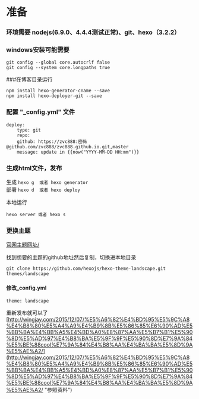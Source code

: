 # 准备


### 环境需要 nodejs(6.9.0、4.4.4测试正常)、git、hexo（3.2.2）

### windows安装可能需要
``` 
git config --global core.autocrlf false
git config --system core.longpaths true
```

###在博客目录运行
```
npm install hexo-generator-cname --save
npm install hexo-deployer-git --save
```


### 配置 "_config.yml" 文件
```
deploy:
	type: git
	repo:
	github: https://zvc888:密码@github.com/zvc888/zvc888.github.io.git,master
	message: update in {{now("YYYY-MM-DD HH:mm")}}
```
### 生成html文件，发布

生成
``
hexo g  或者 hexo generator
``  
部署
``
hexo d  或者 hexo deploy
``

本地运行

```
hexo server 或者 hexo s
```
    


### 更换主题
[官网主题网址/](https://hexo.io/themes/ "官网主题网址")

找到想要的主题的github地址然后复制，切换进本地目录

```
git clone https://github.com/hexojs/hexo-theme-landscape.git themes/landscape
```

#### 修改_config.yml

``
theme: landscape
``

重新发布就可以了
[http://wingjay.com/2015/12/07/%E5%A6%82%E4%BD%95%E5%9C%A8%E4%B8%80%E5%A4%A9%E4%B9%8B%E5%86%85%E6%90%AD%E5%BB%BA%E4%BB%A5%E4%BD%A0%E8%87%AA%E5%B7%B1%E5%90%8D%E5%AD%97%E4%B8%BA%E5%9F%9F%E5%90%8D%E7%9A%84%E5%BE%88cool%E7%9A%84%E4%B8%AA%E4%BA%BA%E5%8D%9A%E5%AE%A2/](http://wingjay.com/2015/12/07/%E5%A6%82%E4%BD%95%E5%9C%A8%E4%B8%80%E5%A4%A9%E4%B9%8B%E5%86%85%E6%90%AD%E5%BB%BA%E4%BB%A5%E4%BD%A0%E8%87%AA%E5%B7%B1%E5%90%8D%E5%AD%97%E4%B8%BA%E5%9F%9F%E5%90%8D%E7%9A%84%E5%BE%88cool%E7%9A%84%E4%B8%AA%E4%BA%BA%E5%8D%9A%E5%AE%A2/ "参照资料")
